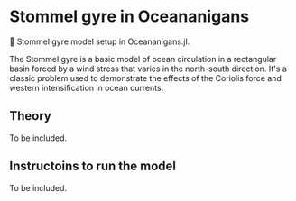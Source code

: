# Stommel gyre in Oceananigans 
:ocean: Stommel gyre model setup in Oceananigans.jl.


The Stommel gyre is a basic model of ocean circulation in a rectangular basin forced by a wind stress that varies in the north-south direction. It's a classic problem used to demonstrate the effects of the Coriolis force and western intensification in ocean currents.


## Theory
To be included.

## Instructoins to run the model
To be included. 


